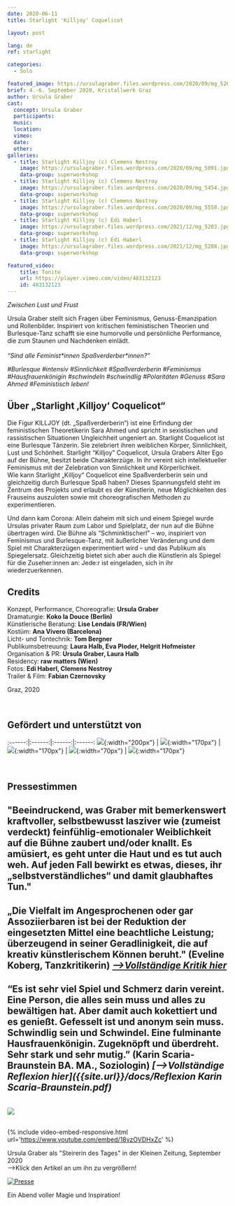 ```yaml
---
date: 2020-06-11
title: Starlight 'Killjoy' Coquelicot

layout: post

lang: de
ref: starlight

categories:
  - Solo

featured_image: https://ursulagraber.files.wordpress.com/2020/09/mg_5269.jpg?w=500&fit=crop
brief: 4.-6. September 2020, Kristallwerk Graz
author: Ursula Graber
cast:
  concept: Ursula Graber
  participants:
  music:
  location:
  vimeo:
  date:
  other:
galleries:
  - title: Starlight Killjoy (c) Clemens Nestroy
    image: https://ursulagraber.files.wordpress.com/2020/09/mg_5091.jpg
    data-group: superworkshop
  - title: Starlight Killjoy (c) Clemens Nestroy
    image: https://ursulagraber.files.wordpress.com/2020/09/mg_5454.jpg
    data-group: superworkshop
  - title: Starlight Killjoy (c) Clemens Nestroy
    image: https://ursulagraber.files.wordpress.com/2020/09/mg_5558.jpg
    data-group: superworkshop
  - title: Starlight Killjoy (c) Edi Haberl
    image: https://ursulagraber.files.wordpress.com/2021/12/mg_5203.jpg
    data-group: superworkshop
  - title: Starlight Killjoy (c) Edi Haberl
    image: https://ursulagraber.files.wordpress.com/2021/12/mg_5288.jpg
    data-group: superworkshop

featured_video:
    title: Tonite
    url: https://player.vimeo.com/video/483132123
    id: 483132123
---
```




*Zwischen Lust und Frust*

Ursula Graber stellt sich Fragen über Feminismus, Genuss-Emanzipation und Rollenbilder.
Inspiriert von kritischen feministischen Theorien und Burlesque-Tanz schafft sie eine humorvolle und persönliche Performance, die zum Staunen und Nachdenken einlädt.  
<br />
*“Sind alle Feminist\*innen Spaßverderber\*innen?”*


*#Burlesque #intensiv #Sinnlichkeit #Spaßverderberin #Feminismus #Hausfrauenkönigin #schwindeln #schwindlig #Polaritäten #Genuss #Sara Ahmed #Feministisch leben!*



<!--plop-->

## Über „Starlight ‚Killjoy‘ Coquelicot“


Die Figur KILLJOY (dt. „Spaßverderberin“) ist eine Erfindung der feministischen Theoretikerin Sara Ahmed und spricht in sexistischen und rassistischen Situationen Ungleichheit ungeniert an. Starlight Coquelicot ist eine Burlesque Tänzerin. Sie zelebriert ihren weiblichen Körper, Sinnlichkeit, Lust und Schönheit. Starlight “Killjoy” Coquelicot, Ursula Grabers Alter Ego auf der Bühne, besitzt beide Charakterzüge. In ihr vereint sich intellektueller Feminismus mit der Zelebration von Sinnlichkeit und Körperlichkeit.<br>
Wie kann Starlight „Killjoy“ Coquelicot eine Spaßverderberin sein und gleichzeitig durch Burlesque Spaß haben? Dieses Spannungsfeld steht im Zentrum des Projekts und erlaubt es der Künstlerin, neue Möglichkeiten des Frauseins auszuloten sowie mit choreografischen Methoden zu experimentieren.



 Und dann kam Corona: Allein daheim mit sich und einem Spiegel wurde Ursulas privater Raum zum Labor und Spielplatz, der nun auf die Bühne übertragen wird. Die Bühne als “Schminktischerl” – wo, inspiriert von Feminismus und Burlesque-Tanz, mit äußerlicher Veränderung und dem Spiel mit Charakterzügen experimentiert wird – und das Publikum als Spiegelersatz. Gleichzeitig bietet sich aber auch die Künstlerin als Spiegel für die Zuseher:innen an: Jede:r ist eingeladen, sich in ihr wiederzuerkennen.


<!--plop-->

## Credits   


Konzept, Performance, Choreografie: 	**Ursula Graber**  
Dramaturgie:	**Koko la Douce (Berlin)**  
Künstlerische Beratung:	**Lise Lendais (FR/Wien)**  
Kostüm:	**Ana Vivero (Barcelona)**  
Licht- und Tontechnik:	**Tom Bergner**  
Publikumsbetreuung:	**Laura Halb, Eva Ploder, Helgrit Hofmeister**  
Organisation & PR:	**Ursula Graber, Laura Halb**  
Residency:	**raw matters (Wien)**  
Fotos: 	**Edi Haberl, Clemens Nestroy**     
Trailer & Film: **Fabian Czernovsky**

Graz, 2020

<br>

## Gefördert und unterstützt von

:------:|:------:|:------:|:------:
![]({{site.url}}/images/logograz.png){:width="200px"} | ![]({{site.url}}/images/logolandstmk.png){:width="170px"} | ![]({{site.url}}/images/logodat.png){:width="170px"} | ![]({{site.url}}/images/logokristallwerk.png){:width="70px"} | ![]({{site.url}}/images/logolaut.png){:width="170px"}

<br>

## Pressestimmen


## "Beeindruckend, was Graber mit bemerkenswert kraftvoller, selbstbewusst lasziver wie (zumeist verdeckt) feinfühlig-emotionaler Weiblichkeit auf die Bühne zaubert und/oder knallt. Es amüsiert, es geht unter die Haut und es tut auch weh. Auf jeden Fall bewirkt es etwas, dieses, ihr „selbstverständliches“ und damit glaubhaftes Tun."



## „Die Vielfalt im Angesprochenen oder gar Assoziierbaren ist bei der Reduktion der eingesetzten Mittel eine beachtliche Leistung; überzeugend in seiner Geradlinigkeit, die auf kreativ künstlerischem Können beruht." (Eveline Koberg, Tanzkritikerin) <i><a href="https://www.tanz.at/index.php/kritiken/kritiken-2020/2381-ursula-graber-starlight-killjoy-coquelicot">-->Vollständige Kritik hier</a></i>   



## “Es ist sehr viel Spiel und Schmerz darin vereint. Eine Person, die alles sein muss und alles zu bewältigen hat. Aber damit auch kokettiert und es genießt. Gefesselt ist und anonym sein muss. Schwindlig sein und Schwindel. Eine fulminante Hausfrauenkönigin. Zugeknöpft und überdreht. Sehr stark und sehr mutig.” (Karin Scaria-Braunstein BA. MA., Soziologin)  <i>[-->Vollständige Reflexion hier]({{site.url}}/docs/Reflexion Karin Scaria-Braunstein.pdf)</i>

<br>

<div class="long-center-image">
  <a href="https://www.tanz.at/index.php/kritiken/kritiken-2020/2381-ursula-graber-starlight-killjoy-coquelicot" title="" data-caption="" data-id="" data-group="">
    <img src="https://ursulagraber.files.wordpress.com/2021/12/ausschnitt-des-artikels-mit-hinweis-quadrat2.png"/>
  </a>
 </div>

<br>

{% include video-embed-responsive.html url='https://www.youtube.com/embed/18vzOVDHxZc' %}




 Ursula Graber als "Steirerin des Tages" in der Kleinen Zeitung, September 2020   
 -->Klick den Artikel an um ihn zu vergrößern!



[![Presse](https://ursulagraber.files.wordpress.com/2020/08/artikel.png?w=300)](https://ursulagraber.files.wordpress.com/2020/08/artikel-kleine-zeitung.jpg)






<!--plop-->

Ein Abend voller Magie und Inspiration!<br />


<!--[![Totem](https://i.vimeocdn.com/video/746500438_640.jpg)](https://player.vimeo.com/video/306702195)-->
